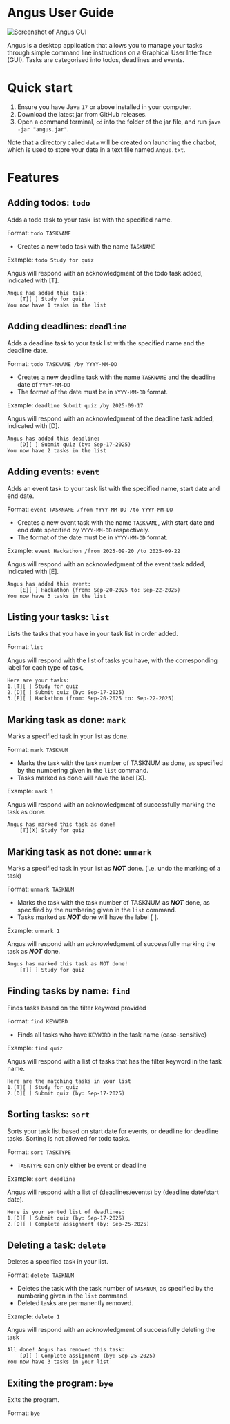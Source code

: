 # Angus User Guide
![Screenshot of Angus GUI](Ui.png)

Angus is a desktop application that allows you to manage your tasks through simple command line instructions on a Graphical User Interface (GUI). Tasks are categorised into todos, deadlines and events.

# Quick start
1. Ensure you have Java `17` or above installed in your computer.
2. Download the latest jar from GitHub releases.
3. Open a command terminal, `cd` into the folder of the jar file, and run `java -jar "angus.jar"`.

Note that a directory called `data` will be created on launching the chatbot, which is used to store your data in a text file named `Angus.txt`.

# Features

## Adding todos: `todo`
Adds a todo task to your task list with the specified name.

Format: `todo TASKNAME`

- Creates a new todo task with the name `TASKNAME`

Example: 
`todo Study for quiz`

Angus will respond with an acknowledgment of the todo task added, indicated with [T].

```
Angus has added this task:
    [T][ ] Study for quiz
You now have 1 tasks in the list
```

## Adding deadlines: `deadline`
Adds a deadline task to your task list with the specified name and the deadline date.

Format: `todo TASKNAME /by YYYY-MM-DD`

- Creates a new deadline task with the name `TASKNAME` and the deadline date of `YYYY-MM-DD`
- The format of the date must be in `YYYY-MM-DD` format.

Example:
`deadline Submit quiz /by 2025-09-17`

Angus will respond with an acknowledgment of the deadline task added, indicated with [D].

```
Angus has added this deadline:
    [D][ ] Submit quiz (by: Sep-17-2025)
You now have 2 tasks in the list
```

## Adding events: `event`
Adds an event task to your task list with the specified name, start date and end date.

Format: `event TASKNAME /from YYYY-MM-DD /to YYYY-MM-DD`

- Creates a new event task with the name `TASKNAME`, with start date and end date specified by `YYYY-MM-DD` respectively.
- The format of the date must be in `YYYY-MM-DD` format.

Example:
`event Hackathon /from 2025-09-20 /to 2025-09-22`

Angus will respond with an acknowledgment of the event task added, indicated with [E].

```
Angus has added this event:
    [E][ ] Hackathon (from: Sep-20-2025 to: Sep-22-2025)
You now have 3 tasks in the list
```

## Listing your tasks: `list`
Lists the tasks that you have in your task list in order added.

Format: `list`

Angus will respond with the list of tasks you have, with the corresponding label for each type of task.

```
Here are your tasks:
1.[T][ ] Study for quiz
2.[D][ ] Submit quiz (by: Sep-17-2025)
3.[E][ ] Hackathon (from: Sep-20-2025 to: Sep-22-2025)
```

## Marking task as done: `mark`
Marks a specified task in your list as done.

Format: `mark TASKNUM`

- Marks the task with the task number of TASKNUM as done, as specified by the numbering given in the `list` command.
- Tasks marked as done will have the label [X].

Example:
`mark 1`

Angus will respond with an acknowledgment of successfully marking the task as done.

```
Angus has marked this task as done!
    [T][X] Study for quiz
```

## Marking task as not done: `unmark`
Marks a specified task in your list as ___NOT___ done. (i.e. undo the marking of a task)

Format: `unmark TASKNUM`

- Marks the task with the task number of TASKNUM as ___NOT___ done, as specified by the numbering given in the `list` command.
- Tasks marked as ___NOT___ done will have the label [ ].

Example:
`unmark 1`

Angus will respond with an acknowledgment of successfully marking the task as ___NOT___ done.

```
Angus has marked this task as NOT done!
    [T][ ] Study for quiz
```

## Finding tasks by name: `find`
Finds tasks based on the filter keyword provided

Format: `find KEYWORD`

- Finds all tasks who have `KEYWORD` in the task name (case-sensitive)

Example:
`find quiz `

Angus will respond with a list of tasks that has the filter keyword in the task name.

```
Here are the matching tasks in your list
1.[T][ ] Study for quiz
2.[D][ ] Submit quiz (by: Sep-17-2025)
```

## Sorting tasks: `sort`
Sorts your task list based on start date for events, or deadline for deadline tasks. Sorting is not allowed for todo tasks.

Format: `sort TASKTYPE`

- `TASKTYPE` can only either be event or deadline

Example:
`sort deadline `

Angus will respond with a list of (deadlines/events) by (deadline date/start date).

```
Here is your sorted list of deadlines:
1.[D][ ] Submit quiz (by: Sep-17-2025)
2.[D][ ] Complete assignment (by: Sep-25-2025)
```

## Deleting a task: `delete`
Deletes a specified task in your list.

Format: `delete TASKNUM`

- Deletes the task with the task number of `TASKNUM`, as specified by the numbering given in the `list` command.
- Deleted tasks are permanently removed.

Example:
`delete 1`

Angus will respond with an acknowledgment of successfully deleting the task

```
All done! Angus has removed this task:
    [D][ ] Complete assignment (by: Sep-25-2025)
You now have 3 tasks in your list
```

## Exiting the program: `bye`
Exits the program.

Format: `bye`